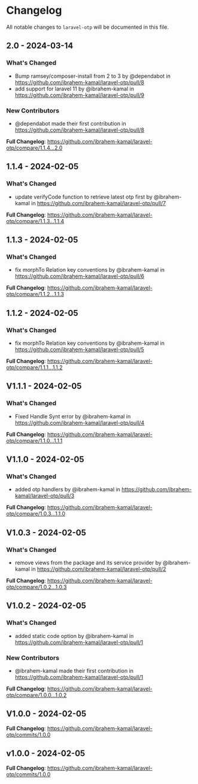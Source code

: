 # Changelog

All notable changes to `laravel-otp` will be documented in this file.

## 2.0 - 2024-03-14

### What's Changed

* Bump ramsey/composer-install from 2 to 3 by @dependabot in https://github.com/ibrahem-kamal/laravel-otp/pull/8
* add support for laravel 11 by @ibrahem-kamal in https://github.com/ibrahem-kamal/laravel-otp/pull/9

### New Contributors

* @dependabot made their first contribution in https://github.com/ibrahem-kamal/laravel-otp/pull/8

**Full Changelog**: https://github.com/ibrahem-kamal/laravel-otp/compare/1.1.4...2.0

## 1.1.4 - 2024-02-05

### What's Changed

* update verifyCode function to retrieve latest otp first by @ibrahem-kamal in https://github.com/ibrahem-kamal/laravel-otp/pull/7

**Full Changelog**: https://github.com/ibrahem-kamal/laravel-otp/compare/1.1.3...1.1.4

## 1.1.3 - 2024-02-05

### What's Changed

* fix morphTo Relation key conventions by @ibrahem-kamal in https://github.com/ibrahem-kamal/laravel-otp/pull/6

**Full Changelog**: https://github.com/ibrahem-kamal/laravel-otp/compare/1.1.2...1.1.3

## 1.1.2 - 2024-02-05

### What's Changed

* fix morphTo Relation key conventions by @ibrahem-kamal in https://github.com/ibrahem-kamal/laravel-otp/pull/5

**Full Changelog**: https://github.com/ibrahem-kamal/laravel-otp/compare/1.1.1...1.1.2

## V1.1.1 - 2024-02-05

### What's Changed

* Fixed Handle Synt error by @ibrahem-kamal in https://github.com/ibrahem-kamal/laravel-otp/pull/4

**Full Changelog**: https://github.com/ibrahem-kamal/laravel-otp/compare/1.1.0...1.1.1

## V1.1.0 - 2024-02-05

### What's Changed

* added otp handlers by @ibrahem-kamal in https://github.com/ibrahem-kamal/laravel-otp/pull/3

**Full Changelog**: https://github.com/ibrahem-kamal/laravel-otp/compare/1.0.3...1.1.0

## V1.0.3 - 2024-02-05

### What's Changed

* remove views from the package and its service provider by @ibrahem-kamal in https://github.com/ibrahem-kamal/laravel-otp/pull/2

**Full Changelog**: https://github.com/ibrahem-kamal/laravel-otp/compare/1.0.2...1.0.3

## V1.0.2 - 2024-02-05

### What's Changed

* added static code option by @ibrahem-kamal in https://github.com/ibrahem-kamal/laravel-otp/pull/1

### New Contributors

* @ibrahem-kamal made their first contribution in https://github.com/ibrahem-kamal/laravel-otp/pull/1

**Full Changelog**: https://github.com/ibrahem-kamal/laravel-otp/compare/1.0.0...1.0.2

## V1.0.0 - 2024-02-05

**Full Changelog**: https://github.com/ibrahem-kamal/laravel-otp/commits/1.0.0

## v1.0.0 - 2024-02-05

**Full Changelog**: https://github.com/ibrahem-kamal/laravel-otp/commits/1.0.0
